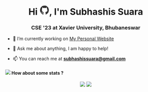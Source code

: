 <h1 align="center">Hi <img src="./github.gif" width="30" height="30"/>, I'm Subhashis Suara</h1>
<h3 align="center">CSE '23 at Xavier University, Bhubaneswar</h3>


- 🔭 I’m currently working on [My Personal Website](https://subhashissuara.github.io/)

<!-- - 👨‍💻 Some of my projects are available at [https://subhashissuara.tech/](https://subhashissuara.tech/) -->

- 💬 Ask me about anything, I am happy to help!

- 📫 You can reach me at **subhashissuara@gmail.com**

<!--
#### <img src="https://media.giphy.com/media/VeerK4hE9sjoB8e6OQ/giphy.gif" width="50"> Connect with me

<p align = "center">
<a href="https://linkedin.com/in/subhashissuara" >
  <img alt="LinkedIn" width="30px" height="30px" src="https://cdn.jsdelivr.net/npm/simple-icons@v3/icons/linkedin.svg" />
</a>&nbsp;&nbsp;
<a href="https://github.com/subhashissuara">
  <img alt="Github" width="30px" height="30px" src="https://cdn.jsdelivr.net/npm/simple-icons@v3/icons/github.svg" />
</a>&nbsp;&nbsp;
<a href="https://t.me/subhashissuara">
  <img alt="Telegram" width="30px" height="30px" src="https://cdn.jsdelivr.net/npm/simple-icons@v3/icons/telegram.svg" />
</a>&nbsp;&nbsp;
</p>

-->

#### <img src="https://media.giphy.com/media/VgCDAzcKvsR6OM0uWg/giphy.gif" width="50"> How about some stats ?

<p align = "center">
  <img src = "https://github-readme-stats.vercel.app/api?username=subhashissuara&show_icons=true&theme=algolia&line_height=40">
  <img src = "https://github-readme-stats.vercel.app/api/top-langs/?username=subhashissuara&theme=algolia">
</p>


